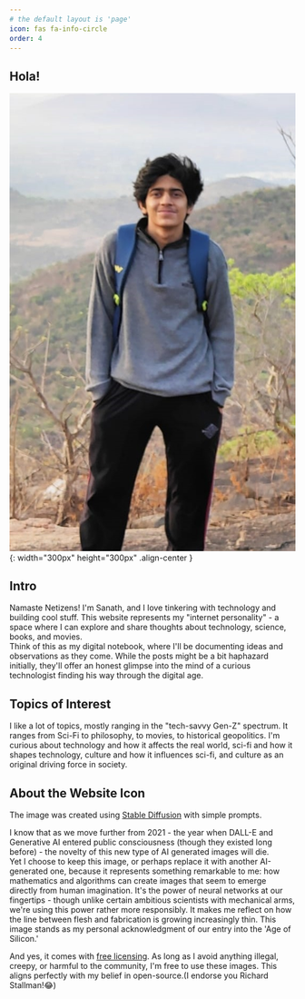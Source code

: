 ```yaml
---
# the default layout is 'page'
icon: fas fa-info-circle
order: 4
---
```

<!-- 
> This is still a now 'ALL GREEN'
{: .prompt-tip } -->

## Hola!
![](/assets/img/MyPic.jpeg){: width="300px" height="300px" .align-center }

## Intro
Namaste Netizens! I'm Sanath, and I love tinkering with technology and building cool stuff. This website represents my "internet personality" - a space where I can explore and share thoughts about technology, science, books, and movies. <br>
Think of this as my digital notebook, where I'll be documenting ideas and observations as they come. While the posts might be a bit haphazard initially, they'll offer an honest glimpse into the mind of a curious technologist finding his way through the digital age.

## Topics of Interest
I like a lot of topics, mostly ranging in the "tech-savvy Gen-Z" spectrum. It ranges from Sci-Fi to philosophy, to movies, to historical geopolitics. I'm curious about technology and how it affects the real world, sci-fi and how it shapes technology, culture and how it influences sci-fi, and culture as an original driving force in society.

## About the Website Icon
The image was created using [Stable Diffusion](https://stability.ai/) with simple prompts. 

I know that as we move further from 2021 - the year when DALL-E and Generative AI entered public consciousness (though they existed long before) - the novelty of this new type of AI generated images will die.<br>
Yet I choose to keep this image, or perhaps replace it with another AI-generated one, because it represents something remarkable to me: how mathematics and algorithms can create images that seem to emerge directly from human imagination. It's the power of neural networks at our fingertips - though unlike certain ambitious scientists with mechanical arms, we're using this power rather more responsibly.
It makes me reflect on how the line between  flesh and fabrication is growing increasingly thin. This image stands as my personal acknowledgment of our entry into the 'Age of Silicon.'

And yes, it comes with [free licensing](https://huggingface.co/spaces/CompVis/stable-diffusion-license). As long as I avoid anything illegal, creepy, or harmful to the community, I'm free to use these images. This aligns perfectly with my belief in open-source.(I endorse you Richard Stallman!😂)

